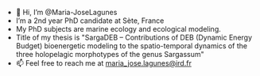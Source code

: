 - 👋 Hi, I’m @Maria-JoseLagunes
- I’m a 2nd year PhD candidate at Sète, France
- My PhD subjects are marine ecology and ecological modeling.
- Title of my thesis is "SargaDEB – Contributions of DEB (Dynamic Energy Budget) bioenergetic modeling to the spatio-temporal dynamics of the three holopelagic morphotypes of the genus Sargassum"
- 📫 Feel free to reach me at maria_jose.lagunes@ird.fr

<!---
Maria-JoseLagunes/Maria-JoseLagunes is a ✨ special ✨ repository because its `README.md` (this file) appears on your GitHub profile.
You can click the Preview link to take a look at your changes.
--->
